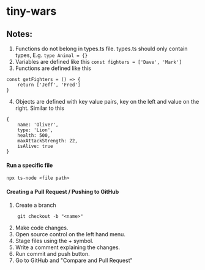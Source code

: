 # tiny-wars

## Notes:

1. Functions do not belong in types.ts file. types.ts should only contain types, E.g. `type Animal = {}`
2. Variables are defined like this `const fighters = ['Dave', 'Mark']`
3. Functions are defined like this
```
const getFighters = () => {
    return ['Jeff', 'Fred']
}
```
4. Objects are defined with key value pairs, key on the left and value on the right. Similar to this
```
{
    name: 'Oliver',
    type: 'Lion',
    health: 500,
    maxAttackStrength: 22,
    isAlive: true
}
```

#### Run a specific file
`npx ts-node <file path>`


#### Creating a Pull Request / Pushing to GitHub
1. Create a branch
```
    git checkout -b "<name>"
```
2. Make code changes.
3. Open source control on the left hand menu.
4. Stage files using the + symbol.
5. Write a comment explaining the changes.
6. Run commit and push button.
7. Go to GitHub and "Compare and Pull Request"